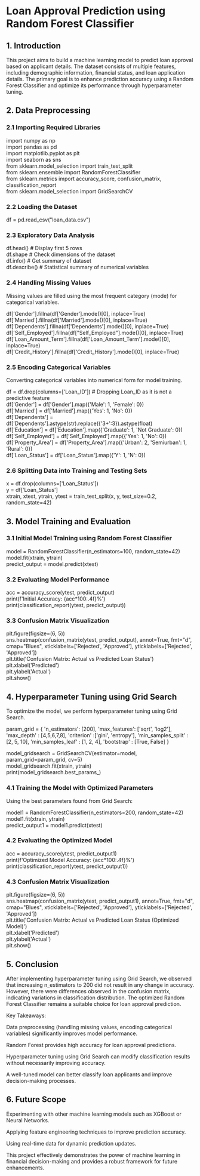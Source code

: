 # **Loan Approval Prediction using Random Forest Classifier**

## **1. Introduction**

This project aims to build a machine learning model to predict loan approval based on applicant details. The dataset consists of multiple features, including demographic information, financial status, and loan application details. The primary goal is to enhance prediction accuracy using a Random Forest Classifier and optimize its performance through hyperparameter tuning.

## **2. Data Preprocessing**

### 2.1 Importing Required Libraries

import numpy as np  
import pandas as pd  
import matplotlib.pyplot as plt  
import seaborn as sns  
from sklearn.model_selection import train_test_split  
from sklearn.ensemble import RandomForestClassifier  
from sklearn.metrics import accuracy_score, confusion_matrix, classification_report  
from sklearn.model_selection import GridSearchCV

### 2.2 Loading the Dataset

df = pd.read_csv("loan_data.csv")

### 2.3 Exploratory Data Analysis

df.head()  # Display first 5 rows  
df.shape   # Check dimensions of the dataset  
df.info()  # Get summary of dataset  
df.describe()  # Statistical summary of numerical variables

### 2.4 Handling Missing Values

Missing values are filled using the most frequent category (mode) for categorical variables.

df['Gender'].fillna(df['Gender'].mode()[0], inplace=True)  
df['Married'].fillna(df['Married'].mode()[0], inplace=True)  
df['Dependents'].fillna(df['Dependents'].mode()[0], inplace=True)  
df['Self_Employed'].fillna(df["Self_Employed"].mode()[0], inplace=True)  
df['Loan_Amount_Term'].fillna(df['Loan_Amount_Term'].mode()[0], inplace=True)  
df['Credit_History'].fillna(df['Credit_History'].mode()[0], inplace=True)

### 2.5 Encoding Categorical Variables

Converting categorical variables into numerical form for model training.

df = df.drop(columns=['Loan_ID'])  # Dropping Loan_ID as it is not a predictive feature  
df['Gender'] = df['Gender'].map({'Male': 1, 'Female': 0})  
df['Married'] = df['Married'].map({'Yes': 1, 'No': 0})  
df['Dependents'] = df['Dependents'].astype(str).replace({'3+':3}).astype(float)  
df['Education'] = df['Education'].map({'Graduate': 1, 'Not Graduate': 0})  
df['Self_Employed'] = df['Self_Employed'].map({'Yes': 1, 'No': 0})  
df['Property_Area'] = df['Property_Area'].map({'Urban': 2, 'Semiurban': 1, 'Rural': 0})  
df['Loan_Status'] = df['Loan_Status'].map({'Y': 1, 'N': 0})

### 2.6 Splitting Data into Training and Testing Sets

x = df.drop(columns=['Loan_Status'])  
y = df['Loan_Status']  
xtrain, xtest, ytrain, ytest = train_test_split(x, y, test_size=0.2, random_state=42)

## **3. Model Training and Evaluation**

### 3.1 Initial Model Training using Random Forest Classifier

model = RandomForestClassifier(n_estimators=100, random_state=42)  
model.fit(xtrain, ytrain)  
predict_output = model.predict(xtest)

### 3.2 Evaluating Model Performance

acc = accuracy_score(ytest, predict_output)  
print(f'Initial Accuracy: {acc*100:.4f}%')  
print(classification_report(ytest, predict_output))

### 3.3 Confusion Matrix Visualization

plt.figure(figsize=(6, 5))  
sns.heatmap(confusion_matrix(ytest, predict_output), annot=True, fmt="d", cmap="Blues", xticklabels=['Rejected', 'Approved'], yticklabels=['Rejected', 'Approved'])  
plt.title('Confusion Matrix: Actual vs Predicted Loan Status')  
plt.xlabel('Predicted')  
plt.ylabel('Actual')  
plt.show()

## **4. Hyperparameter Tuning using Grid Search**

To optimize the model, we perform hyperparameter tuning using Grid Search.

param_grid = {
    'n_estimators': [200],
    'max_features': ['sqrt', 'log2'],
    'max_depth' : [4,5,6,7,8],
    'criterion' :['gini', 'entropy'],
    'min_samples_split' : [2, 5, 10],
    'min_samples_leaf' : [1, 2, 4],
    'bootstrap' : [True, False]
}

model_gridsearch = GridSearchCV(estimator=model, param_grid=param_grid, cv=5)  
model_gridsearch.fit(xtrain, ytrain)  
print(model_gridsearch.best_params_)

### 4.1 Training the Model with Optimized Parameters

Using the best parameters found from Grid Search:

model1 = RandomForestClassifier(n_estimators=200, random_state=42)  
model1.fit(xtrain, ytrain)  
predict_output1 = model1.predict(xtest)

### 4.2 Evaluating the Optimized Model

acc = accuracy_score(ytest, predict_output1)  
print(f'Optimized Model Accuracy: {acc*100:.4f}%')  
print(classification_report(ytest, predict_output1))

### 4.3 Confusion Matrix Visualization

plt.figure(figsize=(6, 5))  
sns.heatmap(confusion_matrix(ytest, predict_output1), annot=True, fmt="d", cmap="Blues", xticklabels=['Rejected', 'Approved'], yticklabels=['Rejected', 'Approved'])  
plt.title('Confusion Matrix: Actual vs Predicted Loan Status (Optimized Model)')  
plt.xlabel('Predicted')  
plt.ylabel('Actual')  
plt.show()

## **5. Conclusion**

After implementing hyperparameter tuning using Grid Search, we observed that increasing n_estimators to 200 did not result in any change in accuracy. However, there were differences observed in the confusion matrix, indicating variations in classification distribution. The optimized Random Forest Classifier remains a suitable choice for loan approval prediction.

Key Takeaways:

Data preprocessing (handling missing values, encoding categorical variables) significantly improves model performance.

Random Forest provides high accuracy for loan approval predictions.

Hyperparameter tuning using Grid Search can modify classification results without necessarily improving accuracy.

A well-tuned model can better classify loan applicants and improve decision-making processes.

## **6. Future Scope**

Experimenting with other machine learning models such as XGBoost or Neural Networks.

Applying feature engineering techniques to improve prediction accuracy.

Using real-time data for dynamic prediction updates.

This project effectively demonstrates the power of machine learning in financial decision-making and provides a robust framework for future enhancements.

